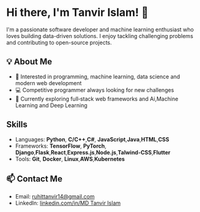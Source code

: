 # Hi there, I'm Tanvir Islam! 👋

I'm a passionate software developer and machine learning enthusiast who loves building data-driven solutions. I enjoy tackling challenging problems and contributing to open-source projects.

## 💡 About Me
- 🎯 Interested in programming, machine learning, data science and modern web development
- 💻 Competitive programmer always looking for new challenges
- 🌱 Currently exploring full‑stack web frameworks and Ai,Machine Learning and Deep Learning

## Skills
- Languages: **Python**, **C/C++**,**C#**, **JavaScript**,**Java**,**HTML**,**CSS**
- Frameworks: **TensorFlow**, **PyTorch**, **Django**,**Flask**,**React**,**Express.js**,**Node.js**,**Talwind-CSS**,**Flutter**
- Tools: **Git**, **Docker**, **Linux**,**AWS**,**Kubernetes**



## 📫 Contact Me
- Email: [ruhittanvir14@gmail.com](mailto:ruhittanvir14@gmail.com)
- LinkedIn: [linkedin.com/in/MD Tanvir Islam](https://www.linkedin.com/in/md-tanvir-islam-120699206)
